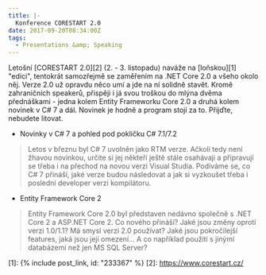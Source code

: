 ```yaml
---
title: |-
  Konference CORESTART 2.0
date: 2017-09-20T08:34:00Z
tags:
  - Presentations &amp; Speaking
---
```

Letošní [CORESTART 2.0][2] (2. - 3. listopadu) naváže na [loňskou][1] "edici", tentokrát samozřejmě se zaměřením na .NET Core 2.0 a všeho okolo něj. Verze 2.0 už opravdu něco umí a jde na ní solidně stavět. Kromě zahraničních speakerů, přispěji i já svou troškou do mlýna dvěma přednáškami - jedna kolem Entity Frameworku Core 2.0 a druhá kolem novinek v C# 7 a dál. Novinek je hodně a program stojí za to. Přijďte, nebudete litovat.

<!-- excerpt -->

* Novinky v C# 7 a pohled pod pokličku C# 7.1/7.2
> Letos v březnu byl C# 7 uvolněn jako RTM verze. Ačkoli tedy není žhavou novinkou, určite si jej někteří ještě stále osahávaji a připravují se třeba i na přechod na novou verzi Visual Studia. Podíváme se, co C# 7 přináší, jaké verze budou následovat a jak si vyzkoušet třeba i poslední developer verzi kompilátoru.

* Entity Framework Core 2
> Entity Framework Core 2.0 byl představen nedávno společně s .NET Core 2 a ASP.NET Core 2. Co nového přináší? Jaké jsou změny oproti verzi 1.0/1.1? Má smysl verzi 2.0 používat? Jaké jsou pokročilejší features, jaká jsou její omezení... A co například použití s jinými databázemi než jen MS SQL Server?

[1]: {% include post_link, id: "233367" %}
[2]: https://www.corestart.cz/